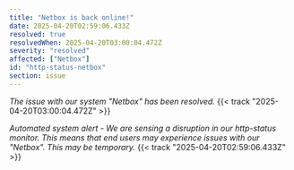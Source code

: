 ```yaml
---
title: "Netbox is back online!"
date: 2025-04-20T02:59:06.433Z
resolved: true
resolvedWhen: 2025-04-20T03:00:04.472Z
severity: "resolved"
affected: ["Netbox"]
id: "http-status-netbox"
section: issue
---
```


*The issue with our system "Netbox" has been resolved.* {{< track "2025-04-20T03:00:04.472Z" >}}

**Automated system alert* - We are sensing a disruption in our http-status monitor. This means that end users may experience issues with our "Netbox". This may be temporary.* {{< track "2025-04-20T02:59:06.433Z" >}}
